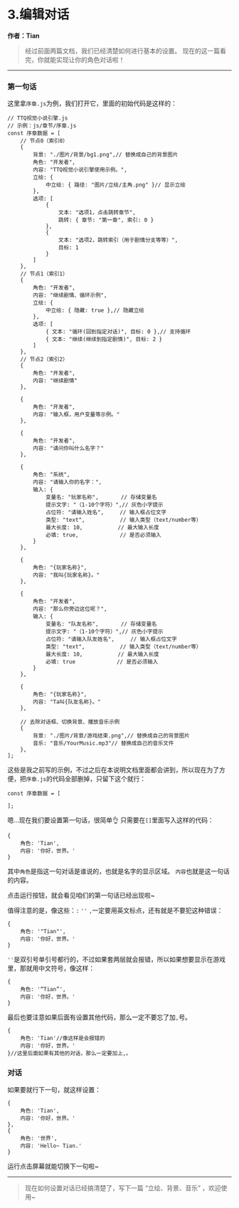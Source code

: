 # 3.编辑对话

**作者：Tian**

>经过前面两篇文档，我们已经清楚如何进行基本的设置。
>现在的这一篇看完，你就能实现让你的角色对话啦！


---

### 第一句话

这里拿`序章.js`为例，我们打开它，里面的初始代码是这样的：
```
// TTQ视觉小说引擎.js
// 示例：js/章节/序章.js
const 序章数据 = [
    // 节点0（索引0）
    {
        背景: "./图片/背景/bg1.png",// 替换成自己的背景图片
        角色: "开发者",
        内容: "TTQ视觉小说引擎使用示例。",
        立绘: {
            中立绘: { 路径: "图片/立绘/主角.png" }// 显示立绘
        },
        选项: [
            {
                文本: "选项1，点击跳转章节",
                跳转: { 章节: "第一章", 索引: 0 }
            },
            {
                文本: "选项2，跳转索引（用于剧情分支等等）",
                目标: 1
            }
        ]
    },
    // 节点1（索引1）
    {
        角色: "开发者",
        内容: "继续剧情、循环示例",
        立绘: {
            中立绘: { 隐藏: true },// 隐藏立绘
        },
        选项: [
            { 文本: "循环(回到指定对话)", 目标: 0 },// 支持循环
            { 文本: "继续(继续到指定剧情)", 目标: 2 }
        ]
    },
    // 节点2（索引2）
    {
        角色: "开发者",
        内容: "继续剧情"
    },
    
    {
        角色: "开发者",
        内容: "输入框，用户变量等示例。"
    },
    
    {
        角色: "开发者",
        内容: "请问你叫什么名字？"
    },
    
    {
        角色: "系统",
        内容: "请输入你的名字：",
        输入: {
            变量名: "玩家名称",       // 存储变量名
            提示文字: "（1-10个字符）",// 灰色小字提示
            占位符: "请输入姓名",     // 输入框占位文字
            类型: "text",           // 输入类型（text/number等）
            最大长度: 10,           // 最大输入长度
            必填: true,             // 是否必须输入
        }
    },
    
    {
        角色: "{玩家名称}",
        内容: "我叫{玩家名称}。"
    },
    
    {
        角色: "开发者",
        内容: "那么你旁边这位呢？",
        输入: {
            变量名: "队友名称",       // 存储变量名
            提示文字: "（1-10个字符）",// 灰色小字提示
            占位符: "请输入队友姓名",     // 输入框占位文字
            类型: "text",           // 输入类型（text/number等）
            最大长度: 10,           // 最大输入长度
            必填: true             // 是否必须输入
        }
    },
    
    {
        角色: "{玩家名称}",
        内容: "Ta叫{队友名称}。"
    },
    
    // 去除对话框、切换背景、播放音乐示例
    {
        背景: "./图片/背景/游戏结束.png",// 替换成自己的背景图片
        音乐: "音乐/YourMusic.mp3"// 替换成自己的音乐文件
    },
];
```

这些是我之前写的示例，不过之后在本说明文档里面都会讲到，所以现在为了方便，把`序章.js`的代码全部删掉，只留下这个就行：
```
const 序章数据 = [
    
];
```

嗯…现在我们要设置第一句话，很简单👌
只需要在`[]`里面写入这样的代码：
```
{
    角色: 'Tian',
    内容: '你好，世界。'
}
```

其中`角色`是指这一句对话是谁说的，也就是名字的显示区域。
`内容`也就是这一句话的内容。

点击运行按钮，就会看见咱们的第一句话已经出现啦~

值得注意的是，像这些：`:` `''` `,`一定要用英文标点，还有就是不要犯这种错误：
```
{
    角色: '"Tian"',
    内容: '你好，世界。'
}
```

`''`是双引号单引号都行的，不过如果套两层就会报错，所以如果想要显示在游戏里，那就用中文符号，像这样：
```
{
    角色: '“Tian”',
    内容: '你好，世界。'
}
```

最后也要注意如果后面有设置其他代码，那么一定不要忘了加`,`号。
```
{
    角色: 'Tian'//像这样是会报错的
    内容: '你好，世界。'
}//这里后面如果有其他的对话，那么一定要加上,。
```

### 对话

如果要就行下一句，就这样设置：
```
{
    角色: 'Tian',
    内容: '你好，世界。'
},
{
    角色: '世界',
    内容: 'Hello~ Tian.'
}
```

运行点击屏幕就能切换下一句啦~

---

> 现在如何设置对话已经搞清楚了，写下一篇 “立绘、背景、音乐” ，欢迎使用~
